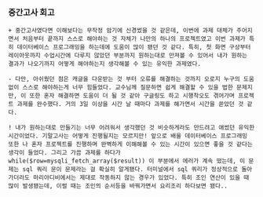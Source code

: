  ### 중간고사 회고
    + 중간고사였다면 이해보다는 무작정 암기에 신경썼을 것 같은데, 이번에 과제 대체가 주어지면서 처음부터 끝까지 스스로 해야하는 것 자체가 나만의 하나의 프로젝트였고 이번 과제가 특히 데이터베이스 프로그래밍을 하는데에 도움이 많이 됐던 것 같다. 특히, 첫 화면 구상부터 레이아웃까지 수업시간에 다루지 않았던 부분까지 원하는대로 만져볼 수 있어서 내가 원하는 결과가 나오기까지 어떻게 해야하는지 생각해볼 수 있는 유익한 과제였다.

    - 다만, 아쉬웠던 점은 캐글을 다운받는 것 부터 오류를 해결하는 것까지 오로지 누구의 도움 없이 스스로 해야하는게 너무 힘들었다. 교수님께 질문하면 쉽게 해결할 수 있을 법한 문제지만, 이 또한 혼자 해결하면 도움이 더 될 것 같아 구글링도 하고 시행착오도 겪어가며 프로젝트 과제를 완수했다. 거의 3일 이상을 시간 날 때마다 과제를 해가면서 시간을 쏟았던 것 같다. 

    ! 내가 원하는대로 만들기는 너무 어려워서 생각했던 것 비슷하게라도 만드려고 애썼던 유익한 시간이었다. 기말고사는 어떻게 진행될지는 모르지만! 앞으로 배울 데이터베이스 프로그래밍 또한 나 혼자 프로젝트를 진행하며 완벽하게 이해해볼 수 있는 시간이 있으면 좋을 것 같다는 생각이 들었다. 그리고 가끔 과제를 하다가 while($row=mysqli_fetch_array($result)) 이 부분에서 에러가 계속 떴는데, 이 문제는 sql 쿼리 문이 문제라는 걸 확실히 알게됐다. 터미널에서 sql 쿼리가 정상적으로 돌아가더라도 마리아디비에서는 제대로 작동하지 않는 경우가 있었다. 특히 조인 연산이 있을 때 많이 발생됐는데, 이럴 때는 조인의 순서등을 바꿔가면서 요리조리 하다보면 됐다..